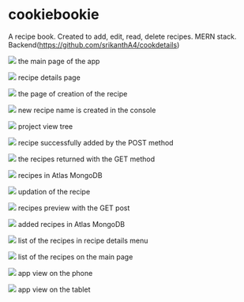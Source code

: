 # cookiebookie
A recipe book. Created to add, edit, read, delete recipes. MERN stack.
Backend(https://github.com/srikanthA4/cookdetails)

![](img/cookbook1.png)
the main page of the app

![](img/cookbook2.png)
recipe details page

![](img/cookbook3.png)
the page of creation of the recipe

![](img/cookbook4.png)
new recipe name is created in the console

![](img/cookbook5.png)
project view tree

![](img/cookbook6.png)
recipe successfully added by the POST method

![](img/cookbook7.png)
the recipes returned with the GET method

![](img/cookbook8.png)
recipes in Atlas MongoDB

![](img/cookbook9.png)
updation of the recipe

![](img/cookbook10.png)
recipes preview with the GET post

![](img/cookbook11.png)
added recipes in Atlas MongoDB

![](img/cookbook12.png)
list of the recipes in recipe details menu

![](img/cookbook13.png)
list of the recipes on the main page

![](img/cookbook14.png)
app view on the phone

![](img/cookbook15.png)
app view on the tablet

